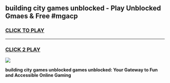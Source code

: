 
## building city games unblocked - Play Unblocked Gmaes & Free #mgacp
<h3>
<a href="https://premium.freeplayer.one?title=building_city_games_unblocked&ref=01M">CLICK TO PLAY</a></h3>
<hr>

<h3>
<a href="https://premium.freeplayer.one?title=building_city_games_unblocked&ref=01M">CLICK 2 PLAY</a>
  
</h3>

<a href="https://premium.freeplayer.one?title=building_city_games_unblocked&ref=01M"><img src="https://clearcache.store/games.png"></a>


**building city games unblocked games unblocked: Your Gateway to Fun and Accessible Online Gaming**
